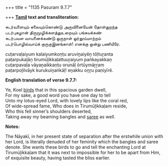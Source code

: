 +++
title = "1135 Pasuram 9.7.7"

+++
**[Tamil](/definition/tamil#history "show Tamil definitions") text and transliteration:**

சுடர்வளையும் கலையும்கொண்டு அருவினையேன் தோள்துறந்த  
படர்புகழான் திருமூழிக்களத்துஉறையும் பங்கயக்கண்  
சுடர்பவள வாயனைக்கண்டு ஒருநாள் ஓர்தூய்மாற்றம்  
படர்பொழில்வாய்க் குருகுஇனங்காள்! எனக்கு ஒன்று பணியீரே.

cuṭarvaḷaiyum kalaiyumkoṇṭu aruviṉaiyēṉ tōḷtuṟanta  
paṭarpukaḻāṉ tirumūḻikkaḷattuuṟaiyum paṅkayakkaṇ  
cuṭarpavaḷa vāyaṉaikkaṇṭu orunāḷ ōrtūymāṟṟam  
paṭarpoḻilvāyk kurukuiṉaṅkāḷ! eṉakku oṉṟu paṇiyīrē.

**English translation of verse 9.7.7:**

Ye, Koel [birds](/definition/bird#history "show birds definitions") that in this spacious garden dwell,  
For my sake, a good word you have one day to tell  
Unto my lotus-eyed Lord, with lovely lips like the coral red,  
Of wide-spread fame, Who does in Tirumūḻikkaḷam reside,  
Who this fell sinner’s shoulders deserted,  
Taking away my beaming bangles and [saree](/definition/saree#history "show saree definitions") as well.

**Notes:**

The Nāyakī, in her present state of separation after the erstwhile union with her Lord, is literally denuded of her feminity which the bangles and saree denote. She wants these birds to go and tell the enchanting Lord at Tirumūḻikkaḷam that it was next to impossible for her to be apart from Him, of exquisite beauty, having tasted the bliss earlier.


